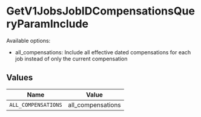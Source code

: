 # GetV1JobsJobIDCompensationsQueryParamInclude

Available options:
- all_compensations: Include all effective dated compensations for each job instead of only the current compensation


## Values

| Name                | Value               |
| ------------------- | ------------------- |
| `ALL_COMPENSATIONS` | all_compensations   |